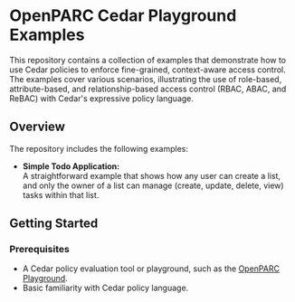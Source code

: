 # OpenPARC Cedar Playground Examples

This repository contains a collection of examples that demonstrate how to use Cedar policies to enforce fine-grained, context-aware access control. The examples cover various scenarios, illustrating the use of role-based, attribute-based, and relationship-based access control (RBAC, ABAC, and ReBAC) with Cedar's expressive policy language.

## Overview

The repository includes the following examples:

- **Simple Todo Application:**  
  A straightforward example that shows how any user can create a list, and only the owner of a list can manage (create, update, delete, view) tasks within that list.

## Getting Started

### Prerequisites

- A Cedar policy evaluation tool or playground, such as the [OpenPARC Playground](https://cedar.openparc.dev).
- Basic familiarity with Cedar policy language.

